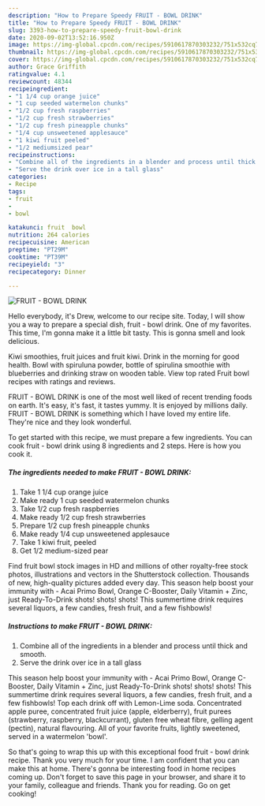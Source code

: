 ```yaml
---
description: "How to Prepare Speedy FRUIT - BOWL DRINK"
title: "How to Prepare Speedy FRUIT - BOWL DRINK"
slug: 3393-how-to-prepare-speedy-fruit-bowl-drink
date: 2020-09-02T13:52:16.950Z
image: https://img-global.cpcdn.com/recipes/5910617870303232/751x532cq70/fruit-bowl-drink-recipe-main-photo.jpg
thumbnail: https://img-global.cpcdn.com/recipes/5910617870303232/751x532cq70/fruit-bowl-drink-recipe-main-photo.jpg
cover: https://img-global.cpcdn.com/recipes/5910617870303232/751x532cq70/fruit-bowl-drink-recipe-main-photo.jpg
author: Grace Griffith
ratingvalue: 4.1
reviewcount: 48344
recipeingredient:
- "1 1/4 cup orange juice"
- "1 cup seeded watermelon chunks"
- "1/2 cup fresh raspberries"
- "1/2 cup fresh strawberries"
- "1/2 cup fresh pineapple chunks"
- "1/4 cup unsweetened applesauce"
- "1 kiwi fruit peeled"
- "1/2 mediumsized pear"
recipeinstructions:
- "Combine all of the ingredients in a blender and process until thick and smooth."
- "Serve the drink over ice in a tall glass"
categories:
- Recipe
tags:
- fruit
- 
- bowl

katakunci: fruit  bowl 
nutrition: 264 calories
recipecuisine: American
preptime: "PT29M"
cooktime: "PT39M"
recipeyield: "3"
recipecategory: Dinner

---
```



![FRUIT - BOWL DRINK](https://img-global.cpcdn.com/recipes/5910617870303232/751x532cq70/fruit-bowl-drink-recipe-main-photo.jpg)

Hello everybody, it's Drew, welcome to our recipe site. Today, I will show you a way to prepare a special dish, fruit - bowl drink. One of my favorites. This time, I'm gonna make it a little bit tasty. This is gonna smell and look delicious.

Kiwi smoothies, fruit juices and fruit kiwi. Drink in the morning for good health. Bowl with spiruluna powder, bottle of spirulina smoothie with blueberries and drinking straw on wooden table. View top rated Fruit bowl recipes with ratings and reviews.

FRUIT - BOWL DRINK is one of the most well liked of recent trending foods on earth. It's easy, it's fast, it tastes yummy. It is enjoyed by millions daily. FRUIT - BOWL DRINK is something which I have loved my entire life. They're nice and they look wonderful.


To get started with this recipe, we must prepare a few ingredients. You can cook fruit - bowl drink using 8 ingredients and 2 steps. Here is how you cook it.

<!--inarticleads1-->

##### The ingredients needed to make FRUIT - BOWL DRINK:

1. Take 1 1/4 cup orange juice
1. Make ready 1 cup seeded watermelon chunks
1. Take 1/2 cup fresh raspberries
1. Make ready 1/2 cup fresh strawberries
1. Prepare 1/2 cup fresh pineapple chunks
1. Make ready 1/4 cup unsweetened applesauce
1. Take 1 kiwi fruit, peeled
1. Get 1/2 medium-sized pear


Find fruit bowl stock images in HD and millions of other royalty-free stock photos, illustrations and vectors in the Shutterstock collection. Thousands of new, high-quality pictures added every day. This season help boost your immunity with - Acai Primo Bowl, Orange C-Booster, Daily Vitamin + Zinc, just Ready-To-Drink shots! shots! shots! This summertime drink requires several liquors, a few candies, fresh fruit, and a few fishbowls! 

<!--inarticleads2-->

##### Instructions to make FRUIT - BOWL DRINK:

1. Combine all of the ingredients in a blender and process until thick and smooth.
1. Serve the drink over ice in a tall glass


This season help boost your immunity with - Acai Primo Bowl, Orange C-Booster, Daily Vitamin + Zinc, just Ready-To-Drink shots! shots! shots! This summertime drink requires several liquors, a few candies, fresh fruit, and a few fishbowls! Top each drink off with Lemon-Lime soda. Concentrated apple puree, concentrated fruit juice (apple, elderberry), fruit purees (strawberry, raspberry, blackcurrant), gluten free wheat fibre, gelling agent (pectin), natural flavouring. All of your favorite fruits, lightly sweetened, served in a watermelon &#39;bowl&#39;. 

So that's going to wrap this up with this exceptional food fruit - bowl drink recipe. Thank you very much for your time. I am confident that you can make this at home. There's gonna be interesting food in home recipes coming up. Don't forget to save this page in your browser, and share it to your family, colleague and friends. Thank you for reading. Go on get cooking!
